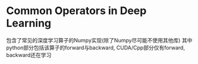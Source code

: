 # Common Operators in Deep Learning
包含了常见的深度学习算子的Numpy实现(除了Numpy尽可能不使用其他库)
其中python部分包括该算子的forward与backward, CUDA/Cpp部分仅有forward, backward还在学习
